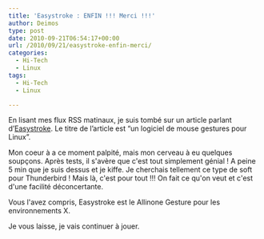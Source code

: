 ```yaml
---
title: 'Easystroke : ENFIN !!! Merci !!!'
author: Deimos
type: post
date: 2010-09-21T06:54:17+00:00
url: /2010/09/21/easystroke-enfin-merci/
categories:
  - Hi-Tech
  - Linux
tags:
  - Hi-Tech
  - Linux

---
```


En lisant mes flux RSS matinaux, je suis tombé sur un article parlant d’[Easystroke][1]. Le titre de l’article est “un logiciel de mouse gestures pour Linux”.

Mon coeur à a ce moment palpité, mais mon cerveau à eu quelques soupçons. Après tests, il s'avère que c'est tout simplement génial ! A peine 5 min que je suis dessus et je kiffe. Je cherchais tellement ce type de soft pour Thunderbird ! Mais là, c'est pour tout !!! On fait ce qu'on veut et c'est d'une facilité déconcertante.

Vous l'avez compris, Easystroke est le Allinone Gesture pour les environnements X.

Je vous laisse, je vais continuer à jouer.

 [1]: http://www.tux-planet.fr/easystroke-un-logiciel-de-mouse-gestures-pour-linux/
